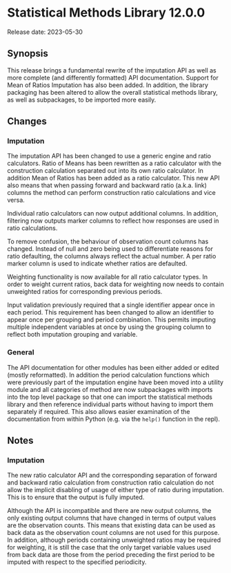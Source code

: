 # Statistical Methods Library 12.0.0

Release date: 2023-05-30

## Synopsis

This release brings a fundamental rewrite of the imputation API as well as
more complete (and differently formatted) API documentation. Support for
Mean of Ratios Imputation has also been added. In addition, the library
packaging has been altered to allow the overall statistical methods library,
as well as subpackages, to be imported more easily.

## Changes

### Imputation

The imputation API has been changed to use a generic engine and ratio
calculators. Ratio of Means has been rewritten as a ratio calculator with
the construction calculation separated out into its own ratio calculator. In
addition Mean of Ratios has been added as a ratio calculator. This new API
also means that when passing forward and backward ratio (a.k.a. link)
columns the method can perform construction ratio calculations and vice
versa.

Individual ratio calculators can now output additional columns. In addition,
filtering now outputs marker columns to reflect how responses are used in
ratio calculations.

To remove confusion, the behaviour of observation count columns has changed.
Instead of null and zero being used to differentiate reasons for ratio
defaulting, the columns always reflect the actual number. A per ratio marker
column is used to indicate whether ratios are defaulted.

Weighting functionality is now available for all ratio calculator types. In
order to weight current ratios, back data for weighting now needs to contain
unweighted ratios for corresponding previous periods.

Input validation previously required that a single identifier appear once in
each period. This requirement has been changed to allow an identifier to
appear once per grouping and period combination. This permits imputing
multiple independent variables at once by using the grouping column to
reflect both imputation grouping and variable.

### General

The API documentation for other modules has been either added or edited
(mostly reformatted). In addition the period calculation functions which
were previously part of the imputation engine have been moved into a utility
module and all categories of method are now subpackages with imports into
the top level package so that one can import the statistical methods library
and then reference individual parts without having to import them
separately if required. This also allows easier examination of the
documentation from within Python (e.g. via the `help()` function in the
repl).

## Notes

### Imputation

The new ratio calculator API and the corresponding separation of forward and
backward ratio calculation from construction ratio calculation do not allow
the implicit disabling of usage of either type of ratio during imputation.
This is to ensure that the output is fully imputed.

Although the API is incompatible and there are new output columns, the only
existing output columns that have changed in terms of output values are the
observation counts. This means that existing data can be used as back data
as the observation count columns are not used for this purpose. In addition,
although periods containing unweighted ratios may be required for weighting,
it is still the case that the only target variable values used from back
data are those from the period preceding the first period to be
imputed with respect to the specified periodicity.
